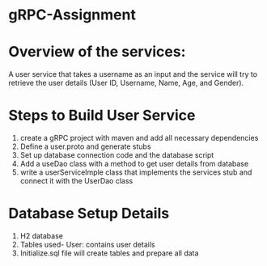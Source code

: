 # gRPC-Assignment

# Overview of the services:

A user service that takes  a username as an input and the service will try to retrieve the user details (User ID, Username, Name, Age, and Gender).
# Steps to Build User Service
1) create a gRPC project with maven and add all necessary dependencies
2) Define a user.proto and generate stubs
3) Set up database connection code and the database script
4) Add a useDao class with a method to get user details from database
5) write a userServiceImple class that implements the services stub and connect it with the UserDao class

# Database Setup Details
	
1) H2 database
2) Tables used- User: contains user details
3) Initialize.sql file will create tables and prepare all data
